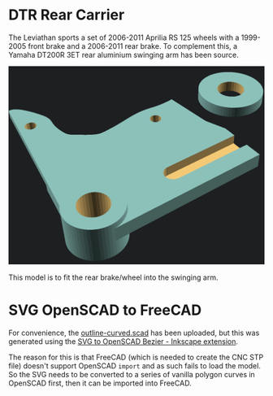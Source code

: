 DTR Rear Carrier
===

The Leviathan sports a set of 2006-2011 Aprilia RS 125 wheels with a 1999-2005 front brake and a 2006-2011 rear brake. To complement this, a Yamaha DT200R 3ET rear aluminium swinging arm has been source.

![](./dtrRearArmSetup.png)

This model is to fit the rear brake/wheel into the swinging arm.

SVG OpenSCAD to FreeCAD
===

For convenience, the [outline-curved.scad](./outline-curved.scad) has been uploaded, but this was generated using the [SVG to OpenSCAD Bezier - Inkscape extension](https://www.thingiverse.com/thing:2805184).

The reason for this is that FreeCAD (which is needed to create the CNC STP file) doesn't support OpenSCAD `import` and as such fails to load the model. So the SVG needs to be converted to a series of vanilla polygon curves in OpenSCAD first, then it can be imported into FreeCAD.
